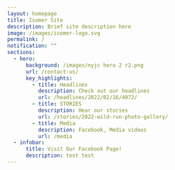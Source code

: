 ```yaml
---
layout: homepage
title: Isomer Site
description: Brief site description here
image: /images/isomer-logo.svg
permalink: /
notification: ""
sections:
  - hero:
      background: /images/nyjc hero 2 r2.png
      url: /contact-us/
      key_highlights:
        - title: Headlines
          description: Check out our headlines
          url: /headlines/2022/02/16/4972/
        - title: STORIES
          description: Hear our stories
          url: /stories/2022-wild-run-photo-gallery/
        - title: Media
          description: Facebook, Media videos
          url: /media
  - infobar:
      title: Visit Our Facebook Page!
      description: test test
---
```

